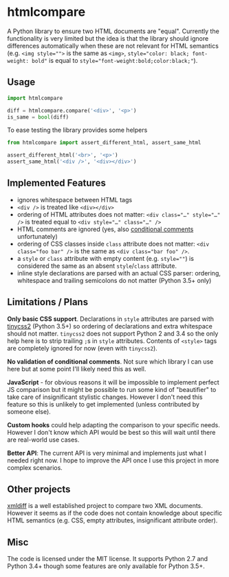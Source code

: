 htmlcompare
=============

A Python library to ensure two HTML documents are "equal". Currently the functionality is very limited but the idea is that the library should ignore differences automatically when these are not relevant for HTML semantics (e.g. `<img style="">` is the same as `<img>`, `style="color: black; font-weight: bold"` is equal to `style="font-weight:bold;color:black;"`).

Usage
--------------

```python
import htmlcompare

diff = htmlcompare.compare('<div>', '<p>')
is_same = bool(diff)
```

To ease testing the library provides some helpers

```python
from htmlcompare import assert_different_html, assert_same_html

assert_different_html('<br>', '<p>')
assert_same_html('<div />', '<div></div>')
```

Implemented Features
----------------------

- ignores whitespace between HTML tags
- `<div />` is treated like `<div></div>`
- ordering of HTML attributes does not matter: `<div class="…" style="…" />` is treated equal to `<div style="…" class="…" />`
- HTML comments are ignored (yes, also [conditional comments](https://en.wikipedia.org/wiki/Conditional_comment) unfortunately)
- ordering of CSS classes inside `class` attribute does not matter: `<div class="foo bar" />` is the same as `<div class="bar foo" />`.
- a `style` or `class` attribute with empty content (e.g. `style=""`) is considered the same as an absent `style`/`class` attribute.
- inline style declarations are parsed with an actual CSS parser: ordering, whitespace and trailing semicolons do not matter (Python 3.5+ only)


Limitations / Plans
----------------------
**Only basic CSS support**. Declarations in `style` attributes are parsed with [tinycss2](https://github.com/Kozea/tinycss2) (Python 3.5+) so ordering of declarations and extra whitespace should not matter. `tinycss2` does not support Python 2 and 3.4 so the only help here is to strip trailing `;`s in `style` attributes. Contents of `<style>` tags are completely ignored for now (even with `tinycss2`).

**No validation of conditional comments**. Not sure which library I can use here but at some point I'll likely need this as well.

**JavaScript** - for obvious reasons it will be impossible to implement perfect JS comparison but it might be possible to run some kind of "beautifier" to take care of insignificant stylistic changes. However I don't need this feature so this is unlikely to get implemented (unless contributed by someone else).

**Custom hooks** could help adapting the comparison to your specific needs. However I don't know which API would be best so this will wait until there are real-world use cases.

**Better API**: The current API is very minimal and implements just what I needed right now. I hope to improve the API once I use this project in more complex scenarios.


Other projects
--------------
[xmldiff](https://github.com/Shoobx/xmldiff) is a well established project to compare two XML documents. However it seems as if the code does not contain knowledge about specific HTML semantics (e.g. CSS, empty attributes, insignificant attribute order).


Misc
--------------
The code is licensed under the MIT license. It supports Python 2.7 and Python 3.4+ though some features are only available for Python 3.5+.



